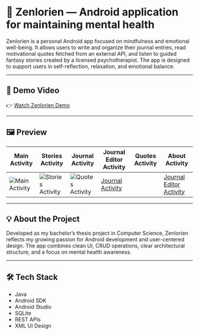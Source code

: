 # 🌿 Zenlorien — Android application for maintaining mental health
Zenlorien is a personal Android app focused on mindfulness and emotional well-being.
It allows users to write and organize their journal entries, read motivational quotes fetched from an external API, and listen to guided fantasy stories created by a licensed psychotherapist.
The app is designed to support users in self-reflection, relaxation, and emotional balance.

---

## 🎥 Demo Video
👉 [Watch Zenlorien Demo]((https://streamable.com/odgdnl))

---

## 🖼️ Preview
| Main Activity | Stories Activity | Journal Activity | Journal Editor Activity | Quotes Activity | About Activity |
|---------------|------------------|------------------|-------------------------|-----------------|----------------|
| ![Main Activity]((https://github.com/EmilijaPejovic/Zenlorien-Demo/blob/main/Main%20Activity.png)) | ![Stories Activity]([link2](https://github.com/EmilijaPejovic/Zenlorien-Demo/blob/main/Stories%20Activity.png)) | ![Quotes Activity]([link3](https://github.com/EmilijaPejovic/Zenlorien-Demo/blob/main/Quotes%20Activity.png)) | [Journal Activity]([link4](https://github.com/EmilijaPejovic/Zenlorien-Demo/blob/main/Journal%20Activity.png)) | | [Journal Editor Activity]([link5](https://github.com/EmilijaPejovic/Zenlorien-Demo/blob/main/Journal%20Editor%20Activity.png)) | [About Activity]([link6](https://github.com/EmilijaPejovic/Zenlorien-Demo/blob/main/About%20Activity.png)) |

---

## 💡 About the Project
Developed as my bachelor’s thesis project in Computer Science, Zenlorien reflects my growing passion for Android development and user-centered design.
The app combines clean UI, CRUD operations, clear architectural structure, and a focus on mental health awareness.

---

## 🛠️ Tech Stack
- Java
- Android SDK
- Android Studio
- SQLite
- REST APIs
- XML UI Design


